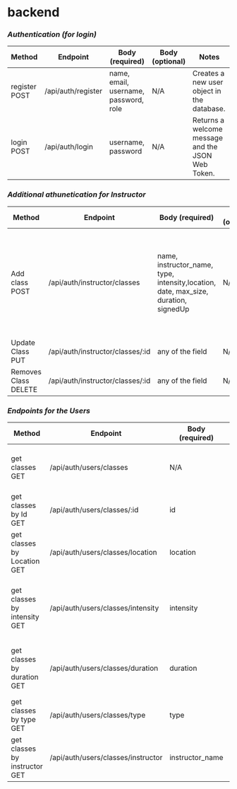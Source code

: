 
# backend


### **_Authentication (for login)_**

| Method        | Endpoint           | Body (required)                       | Body (optional) | Notes                                             |
| ------------- | ------------------ | ------------------------------------- | --------------- | ------------------------------------------------- |
| register POST | /api/auth/register | name, email, username, password, role | N/A             | Creates a new user object in the database.        |
| login POST    | /api/auth/login    | username, password                    | N/A             | Returns a welcome message and the JSON Web Token. |

### **_Additional athunetication for Instructor_**

| Method               | Endpoint                         | Body (required)                                                                     | Body (optional) | Notes                                                                                                                                                    |
| -------------------- | -------------------------------- | ----------------------------------------------------------------------------------- | --------------- | -------------------------------------------------------------------------------------------------------------------------------------------------------- |
| Add class POST       | /api/auth/instructor/classes     | name, instructor_name, type, intensity,location, date, max_size, duration, signedUp | N/A             | Creates a new class object in the database. Date has to string in "04/19/2020" format. Duration is a float and signedUp is a boolean(false as a default) |
| Update Class PUT     | /api/auth/instructor/classes/:id | any of the field                                                                    | N/A             | Updates the class with given Id                                                                                                                          |
| Removes Class DELETE | /api/auth/instructor/classes/:id | any of the field                                                                    | N/A             | Deletes the class with given Id                                                                                                                          |

### **_Endpoints for the Users_**

| Method                        | Endpoint                           | Body (required) | Body (optional) | Notes                                                            |
| ----------------------------- | ---------------------------------- | --------------- | --------------- | ---------------------------------------------------------------- |
| get classes GET               | /api/auth/users/classes            | N/A             | N/A             | Fetches all the classes from the database                        |
| get classes by Id GET         | /api/auth/users/classes/:id        | id              | N/A             | Fetches the class with given Id.                                 |
| get classes by Location GET   | /api/auth/users/classes/location   | location        | N/A             | Gets all the class in that location                              |
| get classes by intensity GET  | /api/auth/users/classes/intensity  | intensity       | N/A             | Gets all the class in that intensity. "low", "medium", or "high" |
| get classes by duration GET   | /api/auth/users/classes/duration   | duration        | N/A             | Gets all the class of that duration. Has to be double.           |
| get classes by type GET       | /api/auth/users/classes/type       | type            | N/A             | Gets all the class of that type.                                 |
| get classes by instructor GET | /api/auth/users/classes/instructor | instructor_name | N/A             | Gets all the class by that instructor.         
